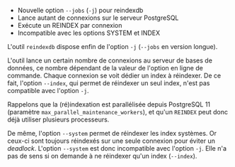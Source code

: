 <!--
Les commits sur ce sujet sont :

| Sujet                    | Lien                                                                                                        |
|==========================|=============================================================================================================|
| reindexdb parallélisé | https://git.postgresql.org/gitweb/?p=postgresql.git;a=commitdiff;h=5ab892c391c6bc54a00e7a8de5cab077cabace6a |

-->

<!-- #### Parallélisation de reindexdb -->

<div class="slide-content">

  * Nouvelle option `--jobs` (`-j`) pour reindexdb
  * Lance autant de connexions sur le serveur PostgreSQL
  * Exécute un REINDEX par connexion
  * Incompatible avec les options SYSTEM et INDEX

</div>

<div class="notes">

L'outil `reindexdb` dispose enfin de l'option `-j` (`--jobs` en version
longue).

L'outil lance un certain nombre de connexions au serveur de bases de données,
ce nombre dépendant de la valeur de l'option en ligne de commande. Chaque
connexion se voit dédier un index à réindexer. De ce fait, l'option
`--index`, qui permet de réindexer un seul index, n'est pas compatible avec
l'option `-j`.

Rappelons que la (ré)indexation est parallélisée depuis PostgreSQL 11
(paramètre `max_parallel_maintenance_workers`), et qu'un `REINDEX` peut donc
déjà utiliser plusieurs processeurs.

De même, l'option `--system` permet de réindexer les index systèmes. Or
ceux-ci sont toujours réindexés sur une seule connexion pour éviter un
_deadlock_. L'option `--system` est donc incompatible avec l'option `-j`.
Elle n'a pas de sens si on demande à ne réindexer qu'un index (`--index`).


</div>
